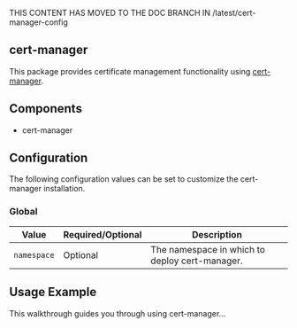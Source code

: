 THIS CONTENT HAS MOVED TO THE DOC BRANCH IN /latest/cert-manager-config

## cert-manager

This package provides certificate management functionality using [cert-manager](https://cert-manager.io/docs/).

## Components

* cert-manager

## Configuration

The following configuration values can be set to customize the cert-manager installation.

### Global

| Value | Required/Optional | Description |
|-------|-------------------|-------------|
| `namespace` | Optional | The namespace in which to deploy cert-manager. |

## Usage Example

This walkthrough guides you through using cert-manager...
